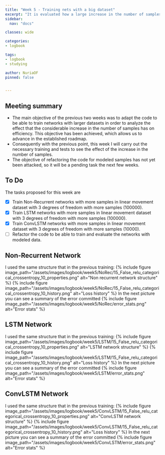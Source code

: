 ```yaml
---
title: "Week 5 - Training nets with a big dataset"
excerpt: "It is evaluated how a large increase in the number of samples affects the efficiency of the networks."
sidebar:
  nav: "docs"

classes: wide

categories:
- logbook

tags:
- logbook
- studying

author: NuriaOF
pinned: false


---
```


## Meeting summary
- The main objective of the previous two weeks was to adapt the code to be able to train networks with larger datasets in order to analyze the effect that the considerable increase in the number of samples has on efficiency. This objective has been achieved, which allows us to advance in the established roadmap.
- Consequently with the previous point, this week I will carry out the necessary training and tests to see the effect of the increase in the number of samples.
- The objective of refactoring the code for modeled samples has not yet been attacked, so it will be a pending task the next few weeks.

## To Do
The tasks proposed for this week are

- [X] Train Non-Recurrent networks with more samples in linear movement dataset with 3 degrees of freedom with more samples (100000).
- [X] Train LSTM networks with more samples in linear movement dataset with 3 degrees of freedom with more samples (100000).
- [X] Train ConvLSTM networks with more samples in linear movement dataset with 3 degrees of freedom with more samples (10000).
- [ ] Refactor the code to be able to train and evaluate the networks with modeled data.

## Non-Recurrent Network

I used the same structure that in the previous training:
{% include figure image_path="/assets/images/logbook/week5/NoRec/15_False_relu_categorical_crossentropy_10_properties.png" alt="Non recurrent network structure" %}
{% include figure image_path="/assets/images/logbook/week5/NoRec/15_False_relu_categorical_crossentropy_10_history.png" alt="Loss history" %}
In the next picture you can see a summary of the error committed
{% include figure image_path="/assets/images/logbook/week5/NoRec/error_stats.png" alt="Error stats" %}


## LSTM Network

I used the same structure that in the previous training:
{% include figure image_path="/assets/images/logbook/week5/LSTM/15_False_relu_categorical_crossentropy_10_properties.png" alt="LSTM network structure" %}
{% include figure image_path="/assets/images/logbook/week5/LSTM/15_False_relu_categorical_crossentropy_10_history.png" alt="Loss history" %}
In the next picture you can see a summary of the error committed
{% include figure image_path="/assets/images/logbook/week5/LSTM/error_stats.png" alt="Error stats" %}

## ConvLSTM Network

I used the same structure that in the previous training:
{% include figure image_path="/assets/images/logbook/week5/ConvLSTM/15_False_relu_categorical_crossentropy_10_properties.png" alt="ConvLSTM network structure" %}
{% include figure image_path="/assets/images/logbook/week5/ConvLSTM/15_False_relu_categorical_crossentropy_10_history.png" alt="Loss history" %}
In the next picture you can see a summary of the error committed
{% include figure image_path="/assets/images/logbook/week5/ConvLSTM/error_stats.png" alt="Error stats" %}
